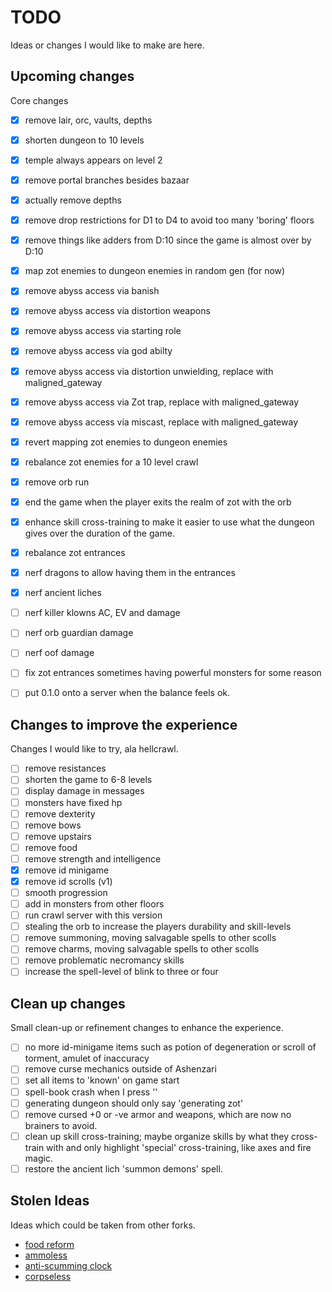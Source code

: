 # TODO

Ideas or changes I would like to make are here.

## Upcoming changes

Core changes

- [x] remove lair, orc, vaults, depths
- [x] shorten dungeon to 10 levels
- [x] temple always appears on level 2
- [x] remove portal branches besides bazaar
- [x] actually remove depths
- [x] remove drop restrictions for D1 to D4 to avoid too many 'boring' floors
- [x] remove things like adders from D:10 since the game is almost over by D:10
- [x] map zot enemies to dungeon enemies in random gen (for now)
- [x] remove abyss access via banish
- [x] remove abyss access via distortion weapons
- [x] remove abyss access via starting role
- [x] remove abyss access via god abilty
- [x] remove abyss access via distortion unwielding, replace with maligned_gateway
- [x] remove abyss access via Zot trap, replace with maligned_gateway
- [x] remove abyss access via miscast, replace with maligned_gateway
- [x] revert mapping zot enemies to dungeon enemies
- [x] rebalance zot enemies for a 10 level crawl
- [x] remove orb run
- [x] end the game when the player exits the realm of zot with the orb
- [x] enhance skill cross-training to make it easier to use what the dungeon gives over the duration of the game.
- [x] rebalance zot entrances
- [x] nerf dragons to allow having them in the entrances
- [x] nerf ancient liches
- [ ] nerf killer klowns AC, EV and damage
- [ ] nerf orb guardian damage
- [ ] nerf oof damage
- [ ] fix zot entrances sometimes having powerful monsters for some reason
- [ ] put 0.1.0 onto a server when the balance feels ok.


## Changes to improve the experience

Changes I would like to try, ala hellcrawl.

- [ ] remove resistances
- [ ] shorten the game to 6-8 levels
- [ ] display damage in messages
- [ ] monsters have fixed hp
- [ ] remove dexterity
- [ ] remove bows
- [ ] remove upstairs
- [ ] remove food
- [ ] remove strength and intelligence
- [x] remove id minigame
- [x] remove id scrolls (v1)
- [ ] smooth progression
- [ ] add in monsters from other floors
- [ ] run crawl server with this version
- [ ] stealing the orb to increase the players durability and skill-levels
- [ ] remove summoning, moving salvagable spells to other scolls
- [ ] remove charms, moving salvagable spells to other scolls
- [ ] remove problematic necromancy skills
- [ ] increase the spell-level of blink to three or four

## Clean up changes

Small clean-up or refinement changes to enhance the experience.

- [ ] no more id-minigame items such as potion of degeneration or scroll of torment, amulet of inaccuracy
- [ ] remove curse mechanics outside of Ashenzari
- [ ] set all items to 'known' on game start
- [ ] spell-book crash when I press '\'
- [ ] generating dungeon should only say 'generating zot'
- [ ] remove cursed +0 or -ve armor and weapons, which are now no brainers to avoid.
- [ ] clean up skill cross-training; maybe organize skills by what they cross-train with and only highlight 'special'
cross-training, like axes and fire magic.
- [ ] restore the ancient lich 'summon demons' spell.

## Stolen Ideas

Ideas which could be taken from other forks.

- [food reform](https://github.com/Hellmonk/hellcrawl/commits/master?after=f897f43cf01d0610cee5576fc3d3daf99aa08de5+489)
- [ammoless](https://github.com/Hellmonk/hellcrawl/commits/master?after=f897f43cf01d0610cee5576fc3d3daf99aa08de5+209)
- [anti-scumming clock](https://github.com/Hellmonk/hellcrawl/commit/0d3c2767a36dc7e84febad25f076c201fdb97b71)
- [corpseless](https://github.com/Hellmonk/hellcrawl/commit/d933a39257244af08d6ced9b720772819bf01815)

